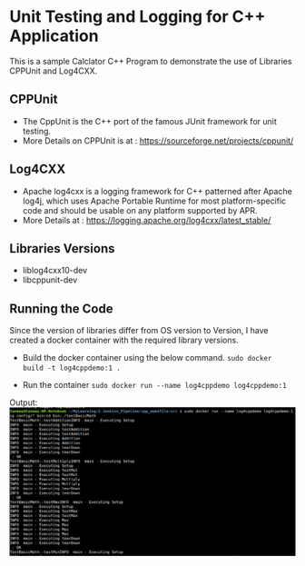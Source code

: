 # Unit Testing and Logging for C++ Application

This is a sample Calclator C++ Program to demonstrate the use of Libraries CPPUnit and Log4CXX.

## CPPUnit
* The CppUnit is the C++ port of the famous JUnit framework for unit testing.
* More Details on CPPUnit is at : https://sourceforge.net/projects/cppunit/


## Log4CXX
* Apache log4cxx is a logging framework for C++ patterned after Apache log4j, which uses Apache Portable Runtime for most platform-specific code and should be usable on any platform supported by APR.
* More Details at : https://logging.apache.org/log4cxx/latest_stable/


## Libraries Versions

* liblog4cxx10-dev
* libcppunit-dev


## Running the Code
Since the version of libraries differ from OS version to Version, I have created a docker container with the required library versions.

* Build the docker container using the below command.
`sudo docker build -t log4cppdemo:1 .`

* Run the container
`sudo docker run --name log4cppdemo log4cppdemo:1`

Output:
![output](out/Output.png)
